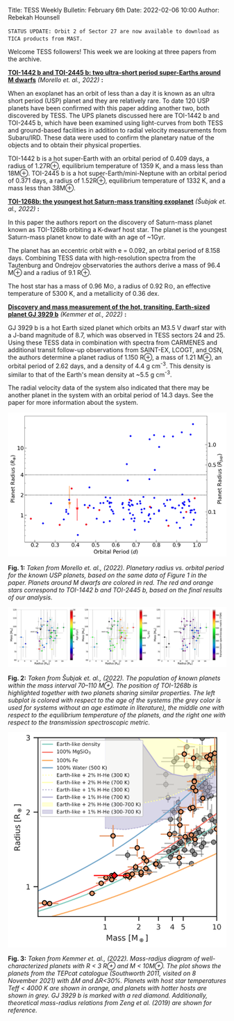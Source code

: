 Title: TESS Weekly Bulletin: February 6th 
Date: 2022-02-06 10:00
Author: Rebekah Hounsell

`STATUS UPDATE: Orbit 2 of Sector 27 are now available to download as TICA products from MAST.`

Welcome TESS followers!
This week we are looking at three papers from the archive.

**[TOI-1442 b and TOI-2445 b: two ultra-short period super-Earths around M dwarfs](https://arxiv.org/abs/2201.13274)** *(Morello et. al., 2022)* **:**

When an exoplanet has an orbit of less than a day it is known as an ultra short period (USP) planet and they are relatively rare. To date 120 USP planets have been confirmed with this paper adding another two, both discovered by TESS. 
The UPS planets discussed here are TOI-1442 b and TOI-2445 b, which have been examined using light-curves from both TESS and ground-based facilities in addition to radial velocity measurements from Subaru/IRD. These data were used to confirm the planetary natue of the objects and to obtain their physical properties. 

 TOI-1442 b is a hot super-Earth with an orbital period of 0.409 days, a radius of 1.27R⊕, equilibrium temperature of 1359 K, and a mass less than 18M⊕. 
 TOI-2445 b is a hot super-Earth/mini-Neptune with an orbital period of 0.371 days, a radius of 1.52R⊕, equilibrium temperature of 1332 K, and a mass less than 38M⊕.


**[TOI-1268b: the youngest hot Saturn-mass transiting exoplanet](https://arxiv.org/abs/2201.13341)** *(Šubjak et. al.,  2022)* **:**

In this paper the authors report on the discovery of Saturn-mass planet known as TOI-1268b orbiting a K-dwarf host star. The planet is the youngest Saturn-mass planet know to date with an age of ~1Gyr. 

The planet has an eccentric orbit with e = 0.092, an orbital period of 8.158 days. Combining TESS data with high-resolution spectra from the Tautenburg and Ondrejov observatories the authors derive a mass of 96.4 M⊕ and a radius of 9.1 R⊕.

The host star has a mass of 0.96 M⊙, a radius of 0.92 R⊙, an effective temperature of 5300 K, and a metallicity of 0.36 dex.


**[Discovery and mass measurement of the hot, transiting, Earth-sized planet GJ 3929 b](https://arxiv.org/abs/2202.00970)** *(Kemmer et al., 2022)* **:**

GJ 3929 b is a hot Earth sized planet which orbits an M3.5 V dwarf star with a J-band magnitude of 8.7, which was observed in TESS sectors 24 and 25. Using these TESS data in combination with spectra from CARMENES and additional transit follow-up observations from SAINT-EX, LCOGT, and OSN, the authors determine a planet radius of 1.150 R⊕, a mass of 1.21 M⊕, an orbital period of 2.62 days, and a density of 4.4 g cm<sup>-3</sup>. This density is similar to that of the Earth's mean density at ~5.5  g cm<sup>-3</sup>.

The radial velocity data of the system also indicated that there may be another planet in the system with an orbital period of 14.3 days. See the paper for more information about the system.
 
 
![Morello](images/news/Morello_2022.png)

**Fig. 1:** *Taken from Morello et. al., (2022). Planetary radius vs. orbital period for the known USP planets, based on the same data of Figure 1 in the paper. Planets around M dwarfs are colored in red. The red and orange stars correspond to TOI-1442 b and TOI-2445 b, based on the final results of our analysis.*

![Subjak](images/news/Subjak_2022.png)

**Fig. 2:** *Taken from Šubjak et. al., (2022). The population of known planets within the mass interval 70–110 M⊕. The position of TOI-1268b is highlighted together with two planets sharing similar properties. The left subplot is colored with respect to the age of the systems (the grey color is used for systems without an age estimate in literature), the middle one with respect to the equilibrium temperature of the planets, and the right one with respect to the transmission spectroscopic metric.*

![Kemmer](images/news/Kemmer_2022.png)

**Fig. 3:** *Taken from Kemmer et. al., (2022). Mass-radius diagram of well-characterized planets with R < 3 R⊕ and M < 10M⊕. The plot shows the planets from the TEPcat catalogue (Southworth 2011, visited on 8 November 2021) with ∆M and ∆R<30%. Planets with host star temperatures Teff < 4000 K are shown in orange, and planets with hotter hosts are shown in grey. GJ 3929 b is marked with a red diamond. Additionally, theoretical mass-radius relations from Zeng et al. (2019) are shown for reference.*
